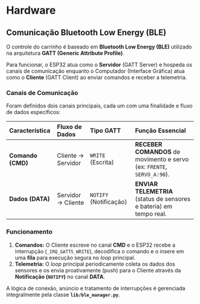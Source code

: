 # Hardware

## Comunicação Bluetooth Low Energy (BLE)

O controle do carrinho é baseado em **Bluetooth Low Energy (BLE)** utilizado na arquitetura **GATT (Generic Attribute Profile)**.

Para funcionar, o ESP32 atua como o **Servidor** (GATT Server) e hospeda os canais de comunicação enquanto o Computador (Interface Gráfica) atua como o **Cliente** (GATT Client) ao enviar comandos e receber a telemetria.

### Canais de Comunicação

Foram definidos dois canais principais, cada um com uma finalidade e fluxo de dados específicos:

| Característica | Fluxo de Dados | Tipo GATT | Função Essencial |
| :--- | :--- | :--- | :--- |
| **Comando (CMD)** | Cliente $\rightarrow$ Servidor | `WRITE` (Escrita) | **RECEBER COMANDOS** de movimento e servo (ex: `FRENTE`, `SERVO_A:90`). |
| **Dados (DATA)** | Servidor $\rightarrow$ Cliente | `NOTIFY` (Notificação) | **ENVIAR TELEMETRIA** (status de sensores e bateria) em tempo real. |

### Funcionamento 

1.  **Comandos:** O Cliente escreve no canal **CMD** e o ESP32 recebe a interrupção (`_IRQ_GATTS_WRITE`), decodifica o comando e o insere em uma **fila** para execução segura no *loop* principal.
2.  **Telemetria:** O *loop* principal periodicamente coleta os dados dos sensores e os envia proativamente (push) para o Cliente através da **Notificação (`NOTIFY`)** no canal **DATA**.

A lógica de conexão, anúncio e tratamento de interrupções é gerenciada integralmente pela classe **`lib/ble_manager.py`**.
